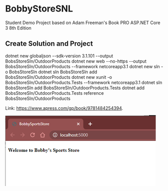 # BobbyStoreSNL
Student Demo Project based on Adam Freeman's Book PRO ASP.NET Core 3 8th Edition

## Create Solution and Project

dotnet new globaljson --sdk-version 3.1.101 --output BobsStoreSln/OutdoorProducts
dotnet new web --no-https --output BobsStoreSln/OutdoorProducts --framework netcoreapp3.1
dotnet new sln -o BobsStoreSln
dotnet sln BobsStoreSln add BobsStoreSln/OutdoorProducts 
dotnet new xunit -o BobsStoreSln/OutdoorProducts.Tests --framework netcoreapp3.1
dotnet sln BobsStoreSln add BobsStoreSln/OutdoorProducts.Tests 
dotnet add BobsStoreSln/OutdoorProducts.Tests reference BobsStoreSln/OutdoorProducts

Link: https://www.apress.com/gp/book/9781484254394.



![Progress](Step2.PNG)
